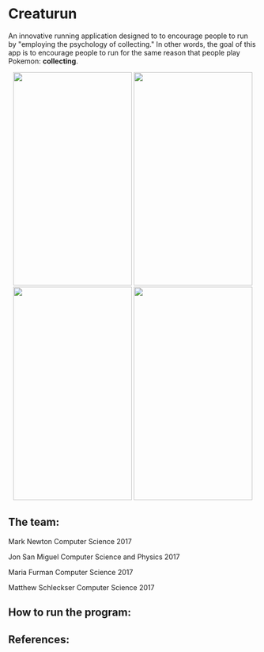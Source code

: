 # Creaturun


An innovative running application designed to to encourage people to run by "employing the psychology of collecting." In other words,
the goal of this app is to encourage people to run for the same reason that people play Pokemon: **collecting**. 

<p align = "center">
<img src="http://drive.google.com/uc?export=view&id=1sItSNDAPFS6UDzjngmMZSsbup7TiRVuXgQ" width="240" height="430"  />
<img src="http://drive.google.com/uc?export=view&id=1clxY5Hip2FCwGokRLCh_NWEDLXI7jRos0A" width="240" height="430"  />
<img src="http://drive.google.com/uc?export=view&id=1PqK_9Lq9fXOIM8ObcDWg_obI36M1wN-Y8w" width="240" height="430"  />
<img src="http://drive.google.com/uc?export=view&id=153WcfvS2CQIqF9eM_VHWiDBJyK-VcYSjyQ" width="240" height="430"  />

</p>

## The team:

Mark Newton
Computer Science 2017

Jon San Miguel
Computer Science and Physics 2017

Maria Furman
Computer Science 2017

Matthew Schleckser
Computer Science 2017

## How to run the program:

## References:

